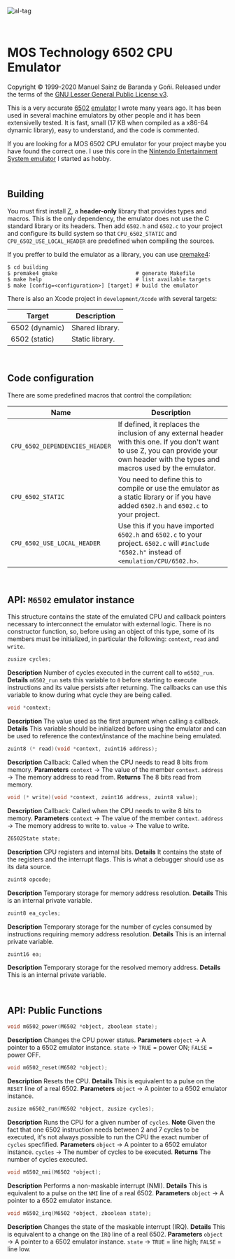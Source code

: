 ![al-tag](http://upload.wikimedia.org/wikipedia/commons/4/49/MOS_6502AD_4585_top.jpg)

<br>

# MOS Technology 6502 CPU Emulator
Copyright © 1999-2020 Manuel Sainz de Baranda y Goñi.
Released under the terms of the [GNU Lesser General Public License v3](http://www.gnu.org/copyleft/lgpl.html).

This is a very accurate [6502](http://en.wikipedia.org/wiki/MOS_Technology_6502) [emulator](http://en.wikipedia.org/wiki/Emulator) I wrote many years ago. It has been used in several machine emulators by other people and it has been extensivelly tested. It is fast, small (17 KB when compiled as a x86-64 dynamic library), easy to understand, and the code is commented.

If you are looking for a MOS 6502 CPU emulator for your project maybe you have found the correct one. I use this core in the [Nintendo Entertainment System emulator](http://github.com/redcode/NEStalin) I started as hobby.

<br>

## Building

You must first install [Z](http://zeta.st), a **header-only** library that provides types and macros. This is the only dependency, the emulator does not use the C standard library or its headers. Then add `6502.h` and `6502.c` to your project and configure its build system so that `CPU_6502_STATIC` and `CPU_6502_USE_LOCAL_HEADER` are predefined when compiling the sources.

If you preffer to build the emulator as a library, you can use [premake4](http://premake.github.io):
```console
$ cd building
$ premake4 gmake                         # generate Makefile
$ make help                              # list available targets
$ make [config=<configuration>] [target] # build the emulator
```

There is also an Xcode project in `development/Xcode` with several targets:

Target | Description
--- | ---
6502 (dynamic) | Shared library.
6502 (static) | Static library.

<br>

## Code configuration

There are some predefined macros that control the compilation:

Name | Description
--- | ---
`CPU_6502_DEPENDENCIES_HEADER` | If defined, it replaces the inclusion of any external header with this one. If you don't want to use Z, you can provide your own header with the types and macros used by the emulator.
`CPU_6502_STATIC` | You need to define this to compile or use the emulator as a static library or if you have added `6502.h` and `6502.c` to your project.
`CPU_6502_USE_LOCAL_HEADER` | Use this if you have imported `6502.h` and `6502.c` to your project. `6502.c` will `#include "6502.h"` instead of `<emulation/CPU/6502.h>`.

<br>

## API: `M6502` emulator instance

This structure contains the state of the emulated CPU and callback pointers necessary to interconnect the emulator with external logic. There is no constructor function, so, before using an object of this type, some of its members must be initialized, in particular the following: `context`, `read` and `write`.

```C
zusize cycles;
```
**Description**
Number of cycles executed in the current call to `m6502_run`.
**Details**
`m6502_run` sets this variable to `0` before starting to execute instructions and its value persists after returning. The callbacks can use this variable to know during what cycle they are being called.

```C
void *context;
```
**Description**
The value used as the first argument when calling a callback.
**Details**
This variable should be initialized before using the emulator and can be used to reference the context/instance of the machine being emulated.

```C
zuint8 (* read)(void *context, zuint16 address);
```
**Description**
Callback: Called when the CPU needs to read 8 bits from memory.
**Parameters**
`context` → The value of the member `context`.
`address` → The memory address to read from.
**Returns**
The 8 bits read from memory.

```C
void (* write)(void *context, zuint16 address, zuint8 value);
```
**Description**
Callback: Called when the CPU needs to write 8 bits to memory.
**Parameters**
`context` → The value of the member `context`.
`address` → The memory address to write to.
`value` → The value to write.

```C
Z6502State state;
```
**Description**
CPU registers and internal bits.
**Details**
It contains the state of the registers and the interrupt flags. This is what a debugger should use as its data source.

```C
zuint8 opcode;
```
**Description**
Temporary storage for memory address resolution.
**Details**
This is an internal private variable.

```C
zuint8 ea_cycles;
```
**Description**
Temporary storage for the number of cycles consumed by instructions requiring memory address resolution.
**Details**
This is an internal private variable.

```C
zuint16 ea;
```
**Description**
Temporary storage for the resolved memory address.
**Details**
This is an internal private variable.

<br>

## API: Public Functions

```C
void m6502_power(M6502 *object, zboolean state);
```
**Description**
Changes the CPU power status.
**Parameters**
`object` → A pointer to a 6502 emulator instance.
`state` → `TRUE` = power ON; `FALSE` = power OFF.

```C
void m6502_reset(M6502 *object);
```
**Description**
Resets the CPU.
**Details**
This is equivalent to a pulse on the `RESET` line of a real 6502.
**Parameters**
`object` → A pointer to a 6502 emulator instance.

```C
zusize m6502_run(M6502 *object, zusize cycles);
```
**Description**
Runs the CPU for a given number of `cycles`.
**Note**
Given the fact that one 6502 instruction needs between 2 and 7 cycles to be executed, it's not always possible to run the CPU the exact number of `cycles` specfified.
**Parameters**
`object` → A pointer to a 6502 emulator instance.
`cycles` → The number of cycles to be executed.
**Returns**
The number of cycles executed.

```C
void m6502_nmi(M6502 *object);
```
**Description**
Performs a non-maskable interrupt (NMI).
**Details**
This is equivalent to a pulse on the `NMI` line of a real 6502.
**Parameters**
`object` → A pointer to a 6502 emulator instance.

```C
void m6502_irq(M6502 *object, zboolean state);
```
**Description**
Changes the state of the maskable interrupt (IRQ).
**Details**
This is equivalent to a change on the `IRQ` line of a real 6502.
**Parameters**
`object` → A pointer to a 6502 emulator instance.
`state` → `TRUE` = line high; `FALSE` = line low.

